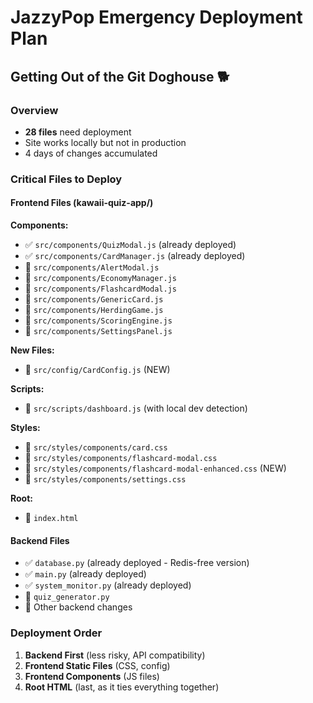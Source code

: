 # JazzyPop Emergency Deployment Plan
## Getting Out of the Git Doghouse 🐕

### Overview
- **28 files** need deployment
- Site works locally but not in production
- 4 days of changes accumulated

### Critical Files to Deploy

#### Frontend Files (kawaii-quiz-app/)
**Components:**
- ✅ `src/components/QuizModal.js` (already deployed)
- ✅ `src/components/CardManager.js` (already deployed)
- 🔴 `src/components/AlertModal.js`
- 🔴 `src/components/EconomyManager.js`
- 🔴 `src/components/FlashcardModal.js`
- 🔴 `src/components/GenericCard.js`
- 🔴 `src/components/HerdingGame.js`
- 🔴 `src/components/ScoringEngine.js`
- 🔴 `src/components/SettingsPanel.js`

**New Files:**
- 🔴 `src/config/CardConfig.js` (NEW)

**Scripts:**
- 🔴 `src/scripts/dashboard.js` (with local dev detection)

**Styles:**
- 🔴 `src/styles/components/card.css`
- 🔴 `src/styles/components/flashcard-modal.css`
- 🔴 `src/styles/components/flashcard-modal-enhanced.css` (NEW)
- 🔴 `src/styles/components/settings.css`

**Root:**
- 🔴 `index.html`

#### Backend Files
- ✅ `database.py` (already deployed - Redis-free version)
- ✅ `main.py` (already deployed)
- ✅ `system_monitor.py` (already deployed)
- 🔴 `quiz_generator.py`
- 🔴 Other backend changes

### Deployment Order

1. **Backend First** (less risky, API compatibility)
2. **Frontend Static Files** (CSS, config)
3. **Frontend Components** (JS files)
4. **Root HTML** (last, as it ties everything together)